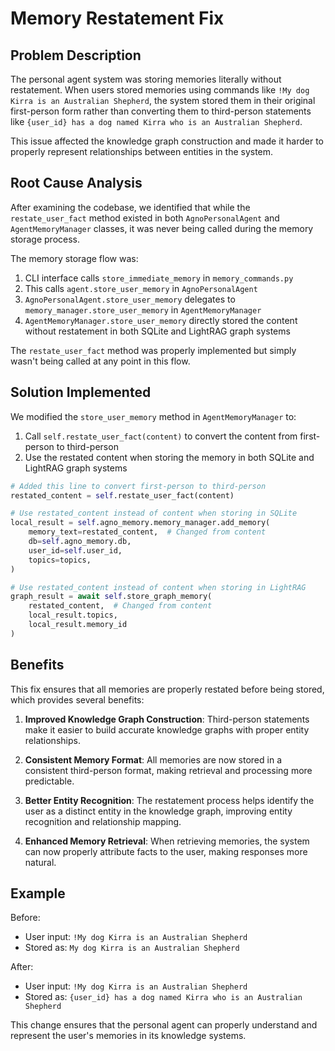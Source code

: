 # Memory Restatement Fix

## Problem Description

The personal agent system was storing memories literally without restatement. When users stored memories using commands like `!My dog Kirra is an Australian Shepherd`, the system stored them in their original first-person form rather than converting them to third-person statements like `{user_id} has a dog named Kirra who is an Australian Shepherd`.

This issue affected the knowledge graph construction and made it harder to properly represent relationships between entities in the system.

## Root Cause Analysis

After examining the codebase, we identified that while the `restate_user_fact` method existed in both `AgnoPersonalAgent` and `AgentMemoryManager` classes, it was never being called during the memory storage process.

The memory storage flow was:

1. CLI interface calls `store_immediate_memory` in `memory_commands.py`
2. This calls `agent.store_user_memory` in `AgnoPersonalAgent`
3. `AgnoPersonalAgent.store_user_memory` delegates to `memory_manager.store_user_memory` in `AgentMemoryManager`
4. `AgentMemoryManager.store_user_memory` directly stored the content without restatement in both SQLite and LightRAG graph systems

The `restate_user_fact` method was properly implemented but simply wasn't being called at any point in this flow.

## Solution Implemented

We modified the `store_user_memory` method in `AgentMemoryManager` to:

1. Call `self.restate_user_fact(content)` to convert the content from first-person to third-person
2. Use the restated content when storing the memory in both SQLite and LightRAG graph systems

```python
# Added this line to convert first-person to third-person
restated_content = self.restate_user_fact(content)

# Use restated_content instead of content when storing in SQLite
local_result = self.agno_memory.memory_manager.add_memory(
    memory_text=restated_content,  # Changed from content
    db=self.agno_memory.db,
    user_id=self.user_id,
    topics=topics,
)

# Use restated_content instead of content when storing in LightRAG
graph_result = await self.store_graph_memory(
    restated_content,  # Changed from content
    local_result.topics, 
    local_result.memory_id
)
```

## Benefits

This fix ensures that all memories are properly restated before being stored, which provides several benefits:

1. **Improved Knowledge Graph Construction**: Third-person statements make it easier to build accurate knowledge graphs with proper entity relationships.

2. **Consistent Memory Format**: All memories are now stored in a consistent third-person format, making retrieval and processing more predictable.

3. **Better Entity Recognition**: The restatement process helps identify the user as a distinct entity in the knowledge graph, improving entity recognition and relationship mapping.

4. **Enhanced Memory Retrieval**: When retrieving memories, the system can now properly attribute facts to the user, making responses more natural.

## Example

Before:
- User input: `!My dog Kirra is an Australian Shepherd`
- Stored as: `My dog Kirra is an Australian Shepherd`

After:
- User input: `!My dog Kirra is an Australian Shepherd`
- Stored as: `{user_id} has a dog named Kirra who is an Australian Shepherd`

This change ensures that the personal agent can properly understand and represent the user's memories in its knowledge systems.